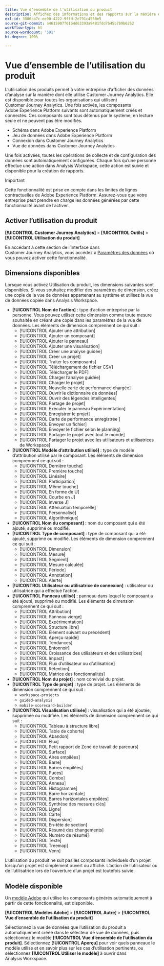 ```yaml
---
title: Vue d’ensemble de l’utilisation du produit
description: Affichez des informations et des rapports sur la manière dont votre organisation utilise Customer Journey Analytics.
exl-id: 3806ca7c-ee90-4222-9ffd-2e791c4550e5
source-git-commit: a4615907f61b4d63393a9481fdd7b45b7b9b6262
workflow-type: ht
source-wordcount: '591'
ht-degree: 100%

---
```


# Vue d’ensemble de l’utilisation du produit

L’utilisation des produits permet à votre entreprise d’afficher des données d’analyse sur la manière dont elle utilise Customer Journey Analytics. Elle est disponible pour toutes les organisations qui utilisent Customer Journey Analytics. Une fois activés, les composants Adobe Experience Platform suivants sont automatiquement créés et connectés. Ces composants sont tous détenus par le système, en lecture seule et ne peuvent pas être modifiés.

* Schéma dans Adobe Experience Platform
* Jeu de données dans Adobe Experience Platform
* Connexion dans Customer Journey Analytics
* Vue de données dans Customer Journey Analytics

Une fois activées, toutes les opérations de collecte et de configuration des données sont automatiquement configurées. Chaque fois qu’une personne effectue une action dans Analysis Workspace, cette action est suivie et disponible pour la création de rapports.

>[!IMPORTANT]
>
>Cette fonctionnalité est prise en compte dans les limites de lignes contractuelles de Adobe Experience Platform. Assurez-vous que votre entreprise peut prendre en charge les données générées par cette fonctionnalité avant de l’activer.

## Activer l’utilisation du produit

**[!UICONTROL Customer Journey Analytics]** > **[!UICONTROL Outils]** > **[!UICONTROL Utilisation du produit]**

En accédant à cette section de l’interface dans Customer Journey Analytics, vous accédez à [Paramètres des données](data-settings.md) où vous pouvez activer cette fonctionnalité.

## Dimensions disponibles

Lorsque vous activez Utilisation du produit, les dimensions suivantes sont disponibles. Si vous souhaitez modifier des paramètres de dimension, créez une copie de la vue de données appartenant au système et utilisez la vue de données copiée dans Analysis Workspace.

* **[!UICONTROL Nom de l’action]** : type d’action entreprise par la personne. Vous pouvez utiliser cette dimension comme toute mesure souhaitée en créant une copie dans les paramètres de la vue de données. Les éléments de dimension comprennent ce qui suit :
   * [!UICONTROL Ajouter une attribution]
   * [!UICONTROL Ajouter un composant]
   * [!UICONTROL Ajouter le panneau]
   * [!UICONTROL Ajouter une visualisation]
   * [!UICONTROL Créer une analyse guidée]
   * [!UICONTROL Créer un projet]
   * [!UICONTROL Traiter les composants]
   * [!UICONTROL Téléchargement de fichier CSV]
   * [!UICONTROL Télécharger le PDF]
   * [!UICONTROL Charger l’analyse guidée]
   * [!UICONTROL Charger le projet]
   * [!UICONTROL Nouvelle carte de performance chargée]
   * [!UICONTROL Ouvrir le dictionnaire de données]
   * [!UICONTROL Ouvrir des légendes intelligentes]
   * [!UICONTROL Partage de projet]
   * [!UICONTROL Exécuter le panneau Expérimentation]
   * [!UICONTROL Enregistrer le projet]
   * [!UICONTROL Carte de performance enregistrée ]
   * [!UICONTROL Envoyer un fichier]
   * [!UICONTROL Envoyer le fichier selon le planning]
   * [!UICONTROL Partager le projet avec tout le monde]
   * [!UICONTROL Partager le projet avec les utilisateurs et utilisatrices de Workspace]
* **[!UICONTROL Modèle d’attribution utilisé]** : type de modèle d’attribution utilisé par le composant. Les éléments de dimension comprennent ce qui suit :
   * [!UICONTROL Dernière touche]
   * [!UICONTROL Première touche]
   * [!UICONTROL Linéaire]
   * [!UICONTROL Participation]
   * [!UICONTROL Même touche]
   * [!UICONTROL En forme de U]
   * [!UICONTROL Courbe en J]
   * [!UICONTROL Inverse J]
   * [!UICONTROL Atténuation temporelle]
   * [!UICONTROL Personnalisé]
   * [!UICONTROL Algorithmique]
* **[!UICONTROL Nom du composant]** : nom du composant qui a été ajouté, supprimé ou modifié.
* **[!UICONTROL Type de composant]** : type de composant qui a été ajouté, supprimé ou modifié. Les éléments de dimension comprennent ce qui suit :
   * [!UICONTROL Dimension]
   * [!UICONTROL Mesure]
   * [!UICONTROL Segment]
   * [!UICONTROL Mesure calculée]
   * [!UICONTROL Période]
   * [!UICONTROL Annotation]
   * [!UICONTROL Alerte]
* **[!UICONTROL Utilisateur ou utilisatrice de connexion]** : utilisateur ou utilisatrice qui a effectué l’action.
* **[!UICONTROL Panneau utilisé]** : panneau dans lequel le composant a été ajouté, supprimé ou modifié. Les éléments de dimension comprennent ce qui suit :
   * [!UICONTROL Attribution]
   * [!UICONTROL Panneau vierge]
   * [!UICONTROL Expérimentation]
   * [!UICONTROL Structure libre]
   * [!UICONTROL Élément suivant ou précédent]
   * [!UICONTROL Aperçu rapide]
   * [!UICONTROL Tendances]
   * [!UICONTROL Entonnoir]
   * [!UICONTROL Croissance des utilisateurs et des utilisatrices]
   * [!UICONTROL Impact]
   * [!UICONTROL Flux d’utilisateur ou d’utilisatrice]
   * [!UICONTROL Rétention]
   * [!UICONTROL Matrice des fonctionnalités]
* **[!UICONTROL Nom du projet]** : nom convivial du projet.
* **[!UICONTROL Type de projet]** : type de projet. Les éléments de dimension comprennent ce qui suit :
   * `workspace-projects`
   * `guided-analysis`
   * `mobile-scorecard-builder`
* **[!UICONTROL Visualisation utilisée]** : visualisation qui a été ajoutée, supprimée ou modifiée. Les éléments de dimension comprennent ce qui suit :
   * [!UICONTROL Tableau à structure libre]
   * [!UICONTROL Table de cohorte]
   * [!UICONTROL Abandon]
   * [!UICONTROL Flux]
   * [!UICONTROL Petit rapport de Zone de travail de parcours]
   * [!UICONTROL Surface]
   * [!UICONTROL Aires empilées]
   * [!UICONTROL Barre]
   * [!UICONTROL Barres empilées]
   * [!UICONTROL Puces]
   * [!UICONTROL Combo]
   * [!UICONTROL Anneau]
   * [!UICONTROL Histogramme]
   * [!UICONTROL Barre horizontale]
   * [!UICONTROL Barres horizontales empilées]
   * [!UICONTROL Synthèse des mesures clés]
   * [!UICONTROL Ligne]
   * [!UICONTROL Carte]
   * [!UICONTROL Dispersion]
   * [!UICONTROL En-tête de section]
   * [!UICONTROL Résumé des changements]
   * [!UICONTROL Numéro de résumé]
   * [!UICONTROL Texte]
   * [!UICONTROL Treemap]
   * [!UICONTROL Venn]

L’utilisation du produit ne suit pas les composants individuels d’un projet lorsqu’un projet est simplement ouvert ou affiché. L’action de l’utilisateur ou de l’utilisatrice lors de l’ouverture d’un projet est toutefois suivie.

## Modèle disponible

Un [modèle Adobe](/help/analysis-workspace/templates/use-templates.md) qui utilise les composants générés automatiquement à partir de cette fonctionnalité, est disponible.

**[!UICONTROL Modèles Adobe]** > **[!UICONTROL Autre]** > **[!UICONTROL Vue d’ensemble de l’utilisation du produit]**

Sélectionnez la vue de données que l’utilisation du produit a automatiquement créée dans le sélecteur de vue de données, puis sélectionnez le modèle **[!UICONTROL Vue d’ensemble de l’utilisation du produit]**. Sélectionnez **[!UICONTROL Aperçu]** pour voir quels panneaux le modèle utilise et en savoir plus sur les cas d’utilisation pertinents, ou sélectionnez **[!UICONTROL Utiliser le modèle]** à ouvrir dans Analysis Workspace.

